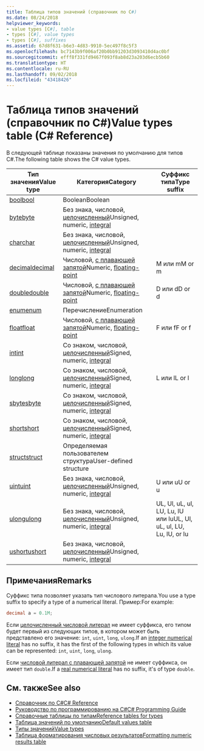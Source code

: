 ```yaml
---
title: Таблица типов значений (справочник по C#)
ms.date: 08/24/2018
helpviewer_keywords:
- value types [C#], table
- types [C#], value types
- types [C#], suffixes
ms.assetid: 67d8f631-b6e3-4d83-9910-5ec497f8c5f3
ms.openlocfilehash: bc7143b9f006af20b0bb91203d3093410d4ac0bf
ms.sourcegitcommit: efff8f331fd9467f093f8ab8d23a203d6ecb5b60
ms.translationtype: HT
ms.contentlocale: ru-RU
ms.lasthandoff: 09/02/2018
ms.locfileid: "43418426"
---
```

# <a name="value-types-table-c-reference"></a><span data-ttu-id="3393c-102">Таблица типов значений (справочник по C#)</span><span class="sxs-lookup"><span data-stu-id="3393c-102">Value types table (C# Reference)</span></span>

<span data-ttu-id="3393c-103">В следующей таблице показаны значения по умолчанию для типов C#.</span><span class="sxs-lookup"><span data-stu-id="3393c-103">The following table shows the C# value types.</span></span>  
  
|<span data-ttu-id="3393c-104">Тип значения</span><span class="sxs-lookup"><span data-stu-id="3393c-104">Value type</span></span>|<span data-ttu-id="3393c-105">Категория</span><span class="sxs-lookup"><span data-stu-id="3393c-105">Category</span></span>|<span data-ttu-id="3393c-106">Суффикс типа</span><span class="sxs-lookup"><span data-stu-id="3393c-106">Type suffix</span></span>|  
|----------------|--------------|-----------------|  
|[<span data-ttu-id="3393c-107">bool</span><span class="sxs-lookup"><span data-stu-id="3393c-107">bool</span></span>](bool.md)|<span data-ttu-id="3393c-108">Boolean</span><span class="sxs-lookup"><span data-stu-id="3393c-108">Boolean</span></span>||  
|[<span data-ttu-id="3393c-109">byte</span><span class="sxs-lookup"><span data-stu-id="3393c-109">byte</span></span>](byte.md)|<span data-ttu-id="3393c-110">Без знака, числовой, [целочисленный](integral-types-table.md)</span><span class="sxs-lookup"><span data-stu-id="3393c-110">Unsigned, numeric, [integral](integral-types-table.md)</span></span>||  
|[<span data-ttu-id="3393c-111">char</span><span class="sxs-lookup"><span data-stu-id="3393c-111">char</span></span>](char.md)|<span data-ttu-id="3393c-112">Без знака, числовой, [целочисленный](integral-types-table.md)</span><span class="sxs-lookup"><span data-stu-id="3393c-112">Unsigned, numeric, [integral](integral-types-table.md)</span></span>||  
|[<span data-ttu-id="3393c-113">decimal</span><span class="sxs-lookup"><span data-stu-id="3393c-113">decimal</span></span>](decimal.md)|<span data-ttu-id="3393c-114">Числовой, [с плавающей запятой](floating-point-types-table.md)</span><span class="sxs-lookup"><span data-stu-id="3393c-114">Numeric, [floating-point](floating-point-types-table.md)</span></span>|<span data-ttu-id="3393c-115">M или m</span><span class="sxs-lookup"><span data-stu-id="3393c-115">M or m</span></span>|  
|[<span data-ttu-id="3393c-116">double</span><span class="sxs-lookup"><span data-stu-id="3393c-116">double</span></span>](double.md)|<span data-ttu-id="3393c-117">Числовой, [с плавающей запятой](floating-point-types-table.md)</span><span class="sxs-lookup"><span data-stu-id="3393c-117">Numeric, [floating-point](floating-point-types-table.md)</span></span>|<span data-ttu-id="3393c-118">D или d</span><span class="sxs-lookup"><span data-stu-id="3393c-118">D or d</span></span>|  
|[<span data-ttu-id="3393c-119">enum</span><span class="sxs-lookup"><span data-stu-id="3393c-119">enum</span></span>](enum.md)|<span data-ttu-id="3393c-120">Перечисление</span><span class="sxs-lookup"><span data-stu-id="3393c-120">Enumeration</span></span>||  
|[<span data-ttu-id="3393c-121">float</span><span class="sxs-lookup"><span data-stu-id="3393c-121">float</span></span>](float.md)|<span data-ttu-id="3393c-122">Числовой, [с плавающей запятой](floating-point-types-table.md)</span><span class="sxs-lookup"><span data-stu-id="3393c-122">Numeric, [floating-point](floating-point-types-table.md)</span></span>|<span data-ttu-id="3393c-123">F или f</span><span class="sxs-lookup"><span data-stu-id="3393c-123">F or f</span></span>|  
|[<span data-ttu-id="3393c-124">int</span><span class="sxs-lookup"><span data-stu-id="3393c-124">int</span></span>](int.md)|<span data-ttu-id="3393c-125">Со знаком, числовой, [целочисленный](integral-types-table.md)</span><span class="sxs-lookup"><span data-stu-id="3393c-125">Signed, numeric, [integral](integral-types-table.md)</span></span>||  
|[<span data-ttu-id="3393c-126">long</span><span class="sxs-lookup"><span data-stu-id="3393c-126">long</span></span>](long.md)|<span data-ttu-id="3393c-127">Со знаком, числовой, [целочисленный](integral-types-table.md)</span><span class="sxs-lookup"><span data-stu-id="3393c-127">Signed, numeric, [integral](integral-types-table.md)</span></span>|<span data-ttu-id="3393c-128">L или l</span><span class="sxs-lookup"><span data-stu-id="3393c-128">L or l</span></span>|  
|[<span data-ttu-id="3393c-129">sbyte</span><span class="sxs-lookup"><span data-stu-id="3393c-129">sbyte</span></span>](sbyte.md)|<span data-ttu-id="3393c-130">Со знаком, числовой, [целочисленный](integral-types-table.md)</span><span class="sxs-lookup"><span data-stu-id="3393c-130">Signed, numeric, [integral](integral-types-table.md)</span></span>||  
|[<span data-ttu-id="3393c-131">short</span><span class="sxs-lookup"><span data-stu-id="3393c-131">short</span></span>](short.md)|<span data-ttu-id="3393c-132">Со знаком, числовой, [целочисленный](integral-types-table.md)</span><span class="sxs-lookup"><span data-stu-id="3393c-132">Signed, numeric, [integral](integral-types-table.md)</span></span>||  
|[<span data-ttu-id="3393c-133">struct</span><span class="sxs-lookup"><span data-stu-id="3393c-133">struct</span></span>](struct.md)|<span data-ttu-id="3393c-134">Определяемая пользователем структура</span><span class="sxs-lookup"><span data-stu-id="3393c-134">User-defined structure</span></span>||  
|[<span data-ttu-id="3393c-135">uint</span><span class="sxs-lookup"><span data-stu-id="3393c-135">uint</span></span>](uint.md)|<span data-ttu-id="3393c-136">Без знака, числовой, [целочисленный](integral-types-table.md)</span><span class="sxs-lookup"><span data-stu-id="3393c-136">Unsigned, numeric, [integral](integral-types-table.md)</span></span>|<span data-ttu-id="3393c-137">U или u</span><span class="sxs-lookup"><span data-stu-id="3393c-137">U or u</span></span>|  
|[<span data-ttu-id="3393c-138">ulong</span><span class="sxs-lookup"><span data-stu-id="3393c-138">ulong</span></span>](ulong.md)|<span data-ttu-id="3393c-139">Без знака, числовой, [целочисленный](integral-types-table.md)</span><span class="sxs-lookup"><span data-stu-id="3393c-139">Unsigned, numeric, [integral](integral-types-table.md)</span></span>|<span data-ttu-id="3393c-140">UL, Ul, uL, ul, LU, Lu, lU или lu</span><span class="sxs-lookup"><span data-stu-id="3393c-140">UL, Ul, uL, ul, LU, Lu, lU, or lu</span></span>|  
|[<span data-ttu-id="3393c-141">ushort</span><span class="sxs-lookup"><span data-stu-id="3393c-141">ushort</span></span>](ushort.md)|<span data-ttu-id="3393c-142">Без знака, числовой, [целочисленный](integral-types-table.md)</span><span class="sxs-lookup"><span data-stu-id="3393c-142">Unsigned, numeric, [integral](integral-types-table.md)</span></span>||  

## <a name="remarks"></a><span data-ttu-id="3393c-143">Примечания</span><span class="sxs-lookup"><span data-stu-id="3393c-143">Remarks</span></span>

<span data-ttu-id="3393c-144">Суффикс типа позволяет указать тип числового литерала.</span><span class="sxs-lookup"><span data-stu-id="3393c-144">You use a type suffix to specify a type of a numerical literal.</span></span> <span data-ttu-id="3393c-145">Пример:</span><span class="sxs-lookup"><span data-stu-id="3393c-145">For example:</span></span>

```csharp
decimal a = 0.1M;
```

<span data-ttu-id="3393c-146">Если [целочисленный числовой литерал](/dotnet/csharp/language-reference/language-specification/lexical-structure#integer-literals) не имеет суффикса, его типом будет первый из следующих типов, в котором может быть представлено его значение: `int`, `uint`, `long`, `ulong`.</span><span class="sxs-lookup"><span data-stu-id="3393c-146">If an [integer numerical literal](/dotnet/csharp/language-reference/language-specification/lexical-structure#integer-literals) has no suffix, it has the first of the following types in which its value can be represented: `int`, `uint`, `long`, `ulong`.</span></span>

<span data-ttu-id="3393c-147">Если [числовой литерал с плавающей запятой](/dotnet/csharp/language-reference/language-specification/lexical-structure#real-literals) не имеет суффикса, он имеет тип `double`.</span><span class="sxs-lookup"><span data-stu-id="3393c-147">If a [real numerical literal](/dotnet/csharp/language-reference/language-specification/lexical-structure#real-literals) has no suffix, it's of type `double`.</span></span>

## <a name="see-also"></a><span data-ttu-id="3393c-148">См. также</span><span class="sxs-lookup"><span data-stu-id="3393c-148">See also</span></span>

- [<span data-ttu-id="3393c-149">Справочник по C#</span><span class="sxs-lookup"><span data-stu-id="3393c-149">C# Reference</span></span>](../index.md)
- [<span data-ttu-id="3393c-150">Руководство по программированию на C#</span><span class="sxs-lookup"><span data-stu-id="3393c-150">C# Programming Guide</span></span>](../../programming-guide/index.md)
- [<span data-ttu-id="3393c-151">Справочные таблицы по типам</span><span class="sxs-lookup"><span data-stu-id="3393c-151">Reference tables for types</span></span>](reference-tables-for-types.md)
- [<span data-ttu-id="3393c-152">Таблица значений по умолчанию</span><span class="sxs-lookup"><span data-stu-id="3393c-152">Default values table</span></span>](default-values-table.md)
- [<span data-ttu-id="3393c-153">Типы значений</span><span class="sxs-lookup"><span data-stu-id="3393c-153">Value types</span></span>](value-types.md)
- [<span data-ttu-id="3393c-154">Таблица форматирования числовых результатов</span><span class="sxs-lookup"><span data-stu-id="3393c-154">Formatting numeric results table</span></span>](formatting-numeric-results-table.md)
